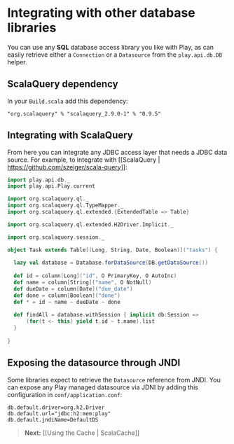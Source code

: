 # Integrating with other database libraries

You can use any **SQL** database access library you like with Play, as can easily retrieve either a `Connection` or a `Datasource` from the `play.api.db.DB` helper.

## ScalaQuery dependency

In your `Build.scala` add this dependency:

<pre><code>"org.scalaquery" % "scalaquery_2.9.0-1" % "0.9.5"</code></pre>

## Integrating with ScalaQuery

From here you can integrate any JDBC access layer that needs a JDBC data source. For example, to integrate with [[ScalaQuery | https://github.com/szeiger/scala-query]]:

```scala
import play.api.db._
import play.api.Play.current

import org.scalaquery.ql._
import org.scalaquery.ql.TypeMapper._
import org.scalaquery.ql.extended.{ExtendedTable => Table}

import org.scalaquery.ql.extended.H2Driver.Implicit._ 

import org.scalaquery.session._

object Task extends Table[(Long, String, Date, Boolean)]("tasks") {
    
  lazy val database = Database.forDataSource(DB.getDataSource())
  
  def id = column[Long]("id", O PrimaryKey, O AutoInc)
  def name = column[String]("name", O NotNull)
  def dueDate = column[Date]("due_date")
  def done = column[Boolean]("done")
  def * = id ~ name ~ dueDate ~ done
  
  def findAll = database.withSession { implicit db:Session =>
      (for(t <- this) yield t.id ~ t.name).list
  }
  
}
```

## Exposing the datasource through JNDI

Some libraries expect to retrieve the `Datasource` reference from JNDI. You can expose any Play managed datasource via JDNI by adding this configuration in `conf/application.conf`:

```
db.default.driver=org.h2.Driver
db.default.url="jdbc:h2:mem:play"
db.default.jndiName=DefaultDS
```

> **Next:** [[Using the Cache | ScalaCache]]